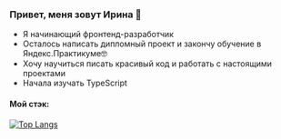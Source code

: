 ### Привет, меня зовут Ирина 👋  

 - Я начинающий фронтенд-разработчик  
 - Осталось написать дипломный проект и закончу обучение в Яндекс.Практикуме🤓  
 - Хочу научиться писать красивый код и работать с настоящими проектами  
 - Начала изучать TypeScript  

 #### Мой стэк:  
 
[![Top Langs](https://github-readme-stats.vercel.app/api/top-langs/?username=in-the-garden&layout=compact)](https://github.com/anuraghazra/github-readme-stats)

<!--
**in-the-garden/in-the-garden** is a ✨ _special_ ✨ repository because its `README.md` (this file) appears on your GitHub profile.

Here are some ideas to get you started:

- 🔭 I’m currently working on ...
- 🌱 I’m currently learning ...
- 👯 I’m looking to collaborate on ...
- 🤔 I’m looking for help with ...
- 💬 Ask me about ...
- 📫 How to reach me: ...
- 😄 Pronouns: ...
- ⚡ Fun fact: ...
-->

